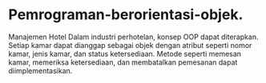 # Pemrograman-berorientasi-objek.
Manajemen Hotel Dalam industri perhotelan, konsep OOP dapat diterapkan. Setiap kamar dapat dianggap sebagai objek dengan atribut seperti nomor kamar, jenis kamar, dan status ketersediaan. Metode seperti memesan kamar, memeriksa ketersediaan, dan membatalkan pemesanan dapat diimplementasikan.
